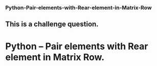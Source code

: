 ### Python-Pair-elements-with-Rear-element-in-Matrix-Row
## This is a challenge question.
# Python – Pair elements with Rear element in Matrix Row.
